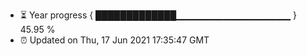 - ⏳ Year progress { █████████████▁▁▁▁▁▁▁▁▁▁▁▁▁▁▁▁▁ } 45.95 %
- ⏰ Updated on Thu, 17 Jun 2021 17:35:47 GMT

